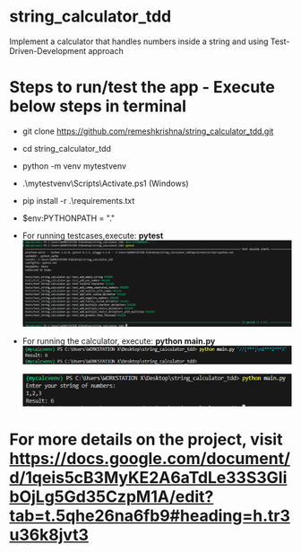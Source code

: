 # string_calculator_tdd
Implement a calculator that handles numbers inside a string and using Test-Driven-Development approach

# Steps to run/test the app - Execute below steps in terminal
- git clone https://github.com/remeshkrishna/string_calculator_tdd.git
- cd string_calculator_tdd
- python -m venv mytestvenv
- .\mytestvenv\Scripts\Activate.ps1 (Windows)
- pip install -r .\requirements.txt
- $env:PYTHONPATH = "."
- For running testcases,execute: **pytest**
  ![alt text](image.png)
  
- For running the calculator, execute: **python main.py** 
  ![alt text](screenshots/image.png)

  ![alt text](screenshots/image-1.png)

# For more details on the project, visit https://docs.google.com/document/d/1qeis5cB3MyKE2A6aTdLe33S3GIibOjLg5Gd35CzpM1A/edit?tab=t.5qhe26na6fb9#heading=h.tr3u36k8jvt3


